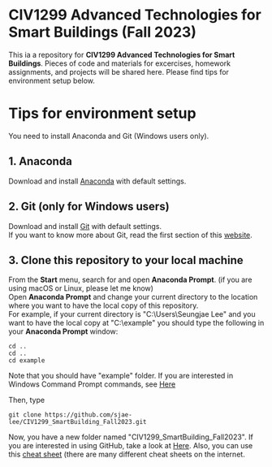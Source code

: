 # CIV1299 Advanced Technologies for Smart Buildings (Fall 2023)
This ia a repository for **CIV1299 Advanced Technologies for Smart Buildings**. Pieces of code and materials for excercises, homework assignments, and projects will be shared here. Please find tips for environment setup below. 

# Tips for environment setup
You need to install Anaconda and Git (Windows users only).

## 1. Anaconda
Download and install [Anaconda](https://www.anaconda.com/products/individual#Downloads) with default settings.

## 2. Git (only for Windows users)
Download and install [Git](https://git-scm.com/) with default settings.<br>
If you want to know more about Git, read the first section of this [website](https://en.wikipedia.org/wiki/Git).

## 3. Clone this repository to your local machine
From the **Start** menu, search for and open **Anaconda Prompt**. (if you are using macOS or Linux, please let me know)<br>
Open **Anaconda Prompt** and change your current directory to the location where you want to have the local copy of this repository.<br>
For example, if your current directory is "C:\Users\Seungjae Lee" and you want to have the local copy at "C:\example" you should type the following in your **Anaconda Prompt** window:
```
cd ..
cd ..
cd example
```
Note that you should have "example" folder. If you are interested in Windows Command Prompt commands, see [Here](http://www.cs.columbia.edu/~sedwards/classes/2015/1102-fall/Command%20Prompt%20Cheatsheet.pdf)


Then, type
```
git clone https://github.com/sjae-lee/CIV1299_SmartBuilding_Fall2023.git
```
Now, you have a new folder named "CIV1299_SmartBuilding_Fall2023".
If you are interested in using GitHub, take a look at [Here](https://guides.github.com/activities/hello-world/). Also, you can use this [cheat sheet](https://education.github.com/git-cheat-sheet-education.pdf) (there are many different cheat sheets on the internet.
